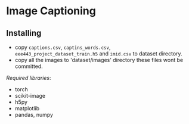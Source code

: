 # Image Captioning

## Installing
- copy `captions.csv`, `captins_words.csv`, `eee443_project_dataset_train.h5` and `imid.csv` to dataset directory.
- copy all the images to 'dataset/images' directory
these files wont be committed.

_Required libraries_:
 - torch
 - scikit-image
 - h5py
 - matplotlib
 - pandas, numpy